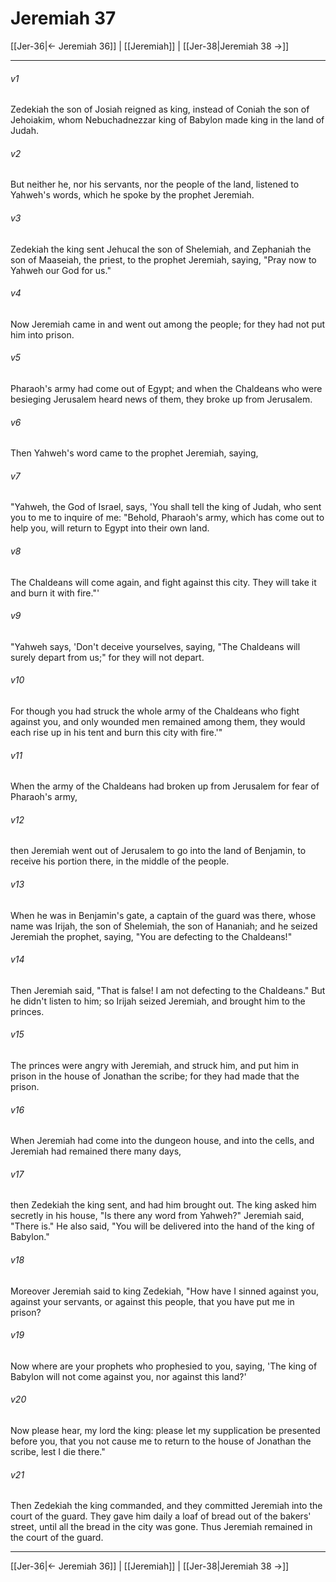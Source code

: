 # Jeremiah 37

[[Jer-36|← Jeremiah 36]] | [[Jeremiah]] | [[Jer-38|Jeremiah 38 →]]
***



###### v1 
Zedekiah the son of Josiah reigned as king, instead of Coniah the son of Jehoiakim, whom Nebuchadnezzar king of Babylon made king in the land of Judah. 

###### v2 
But neither he, nor his servants, nor the people of the land, listened to Yahweh's words, which he spoke by the prophet Jeremiah. 

###### v3 
Zedekiah the king sent Jehucal the son of Shelemiah, and Zephaniah the son of Maaseiah, the priest, to the prophet Jeremiah, saying, "Pray now to Yahweh our God for us." 

###### v4 
Now Jeremiah came in and went out among the people; for they had not put him into prison. 

###### v5 
Pharaoh's army had come out of Egypt; and when the Chaldeans who were besieging Jerusalem heard news of them, they broke up from Jerusalem. 

###### v6 
Then Yahweh's word came to the prophet Jeremiah, saying, 

###### v7 
"Yahweh, the God of Israel, says, 'You shall tell the king of Judah, who sent you to me to inquire of me: "Behold, Pharaoh's army, which has come out to help you, will return to Egypt into their own land. 

###### v8 
The Chaldeans will come again, and fight against this city. They will take it and burn it with fire."' 

###### v9 
"Yahweh says, 'Don't deceive yourselves, saying, "The Chaldeans will surely depart from us;" for they will not depart. 

###### v10 
For though you had struck the whole army of the Chaldeans who fight against you, and only wounded men remained among them, they would each rise up in his tent and burn this city with fire.'" 

###### v11 
When the army of the Chaldeans had broken up from Jerusalem for fear of Pharaoh's army, 

###### v12 
then Jeremiah went out of Jerusalem to go into the land of Benjamin, to receive his portion there, in the middle of the people. 

###### v13 
When he was in Benjamin's gate, a captain of the guard was there, whose name was Irijah, the son of Shelemiah, the son of Hananiah; and he seized Jeremiah the prophet, saying, "You are defecting to the Chaldeans!" 

###### v14 
Then Jeremiah said, "That is false! I am not defecting to the Chaldeans." But he didn't listen to him; so Irijah seized Jeremiah, and brought him to the princes. 

###### v15 
The princes were angry with Jeremiah, and struck him, and put him in prison in the house of Jonathan the scribe; for they had made that the prison. 

###### v16 
When Jeremiah had come into the dungeon house, and into the cells, and Jeremiah had remained there many days, 

###### v17 
then Zedekiah the king sent, and had him brought out. The king asked him secretly in his house, "Is there any word from Yahweh?" Jeremiah said, "There is." He also said, "You will be delivered into the hand of the king of Babylon." 

###### v18 
Moreover Jeremiah said to king Zedekiah, "How have I sinned against you, against your servants, or against this people, that you have put me in prison? 

###### v19 
Now where are your prophets who prophesied to you, saying, 'The king of Babylon will not come against you, nor against this land?' 

###### v20 
Now please hear, my lord the king: please let my supplication be presented before you, that you not cause me to return to the house of Jonathan the scribe, lest I die there." 

###### v21 
Then Zedekiah the king commanded, and they committed Jeremiah into the court of the guard. They gave him daily a loaf of bread out of the bakers' street, until all the bread in the city was gone. Thus Jeremiah remained in the court of the guard.

***
[[Jer-36|← Jeremiah 36]] | [[Jeremiah]] | [[Jer-38|Jeremiah 38 →]]
